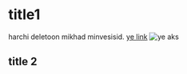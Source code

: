 




# title1
harchi deletoon mikhad minvesisid.
[ye link](https://google.com)
![ye aks](https://static.cdn.asset.aparat.com/agf-file/mobile-2879.jpg)

## title 2